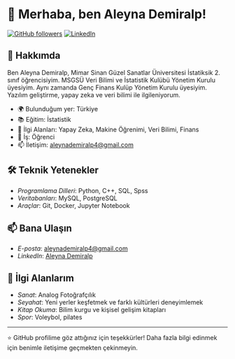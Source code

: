 # 👋 Merhaba, ben Aleyna Demiralp!
[![GitHub followers](https://img.shields.io/github/followers/aleynademiralp?label=Follow&style=social)](https://github.com/aleynademiralp)
[![LinkedIn](https://img.shields.io/badge/LinkedIn-Connect-blue)](https://www.linkedin.com/in/aleyna-demiralp-981668257/)

## 🚀 Hakkımda
Ben Aleyna Demiralp, Mimar Sinan Güzel Sanatlar Üniversitesi İstatiksik 2. sınıf öğrencisiyim. MSGSÜ Veri Bilimi ve İstatistik Kulübü Yönetim Kurulu üyesiyim. Aynı zamanda Genç Finans Kulüp Yönetim Kurulu üyesiyim. Yazılım geliştirme, yapay zeka ve veri bilimi ile ilgileniyorum.

- 🌍 Bulunduğum yer: Türkiye
- 📚 Eğitim: İstatistik
- 🧠 İlgi Alanları: Yapay Zeka, Makine Öğrenimi, Veri Bilimi, Finans
- 💼 İş: Öğrenci
- 📫 İletişim: aleynademiralp4@gmail.com

## 🛠️ Teknik Yetenekler
- *Programlama Dilleri*: Python, C++, SQL, Spss
- *Veritabanları*: MySQL, PostgreSQL
- *Araçlar*: Git, Docker, Jupyter Notebook


## 📫 Bana Ulaşın
- *E-posta*: aleynademiralp4@gmail.com
- *LinkedIn*: [Aleyna Demiralp](https://www.linkedin.com/in/aleyna-demiralp-981668257/)

## 🎨 İlgi Alanlarım
- *Sanat*: Analog Fotoğrafçılık 
- *Seyahat*: Yeni yerler keşfetmek ve farklı kültürleri deneyimlemek
- *Kitap Okuma*: Bilim kurgu ve kişisel gelişim kitapları
- *Spor*: Voleybol, pilates
---

⭐️ GitHub profilime göz attığınız için teşekkürler! Daha fazla bilgi edinmek için benimle iletişime geçmekten çekinmeyin.

